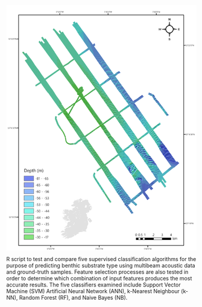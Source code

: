 <img src="outputs/Location.png" width="1000" style="display:block; margin:auto" />

R script to test and compare five supervised classification algorithms for the purpose of predicting benthic substrate type using multibeam acoustic data and ground-truth samples. Feature selection processes are also tested in order to determine which combination of input features produces the most accurate results. The five classifiers examined include Support Vector Machine (SVM) Artificial Neural Network (ANN), k-Nearest Neighbour (k-NN), Random Forest (RF), and Naive Bayes (NB).

